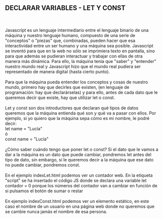 <h2>DECLARAR VARIABLES - LET Y CONST</h2>
<br>
<br>
Javascript es un lenguaje intermediario entre el lenguaje binario de una máquina y nuestro lenguaje humano, compuesto de una serie de "conceptos" o "piezas" que, combinadas, pueden hacer que esa interactividad entre un ser humano y una máquina sea posible. Javascript se inventó para que en la web no sólo se imprimiera texto en pantalla, sino para que además se pudieran interactuar y trabajar con ellas de otra manera más dinámica. Para ello, la máquina tenía que "saber" y "entender" nuestro mundo real y Javascript hizo que el mundo real pudiera ser representado de manera digital (hasta cierto punto). 
<br>
<br>
Para que la máquina pueda entender los conceptos y cosas de nuestro mundo, primero hay que decirles que existen, (en lenguaje de programación: hay que declarárselas) y para ello, antes de cada dato que le queremos decir que existe, hay que utilizar let o const.
<br>
<br>
Let y const son dos introductores que declaran qué tipos de datos queremos que la máquina entienda qué son y qué va a pasar con ellos. Por ejemplo, si yo quiero que la máquina sepa cómo es mi nombre, le podré decir:
<br>
let name = "Lucía"
<br>
ó
<br>
const name = "Lucía"
<br>
<br>
¿Cómo saber cuándo tengo que poner let o const? Si el dato que le vamos a dar a la máquina es un dato que puede cambiar, pondremos let antes del tipo de dato, sin embargo, si le queremos decir a la máquina que ese dato no puede cambiar, pondremos const.
<br>
<br>
En el ejemplo indexLet.html podemos ver un contador web. En la etiqueta "script" se ha insertado el código JS donde se declara una variable let contador = 0 porque los números del contador van a cambiar en función de si pulsamos el botón de sumar o restar
<br>
<br>
En ejemplo indexConst.html podemos ver un elemento estático, en este caso el nombre de un usuario en una página web donde no queremos que se cambie nunca jamás el nombre de esa persona.